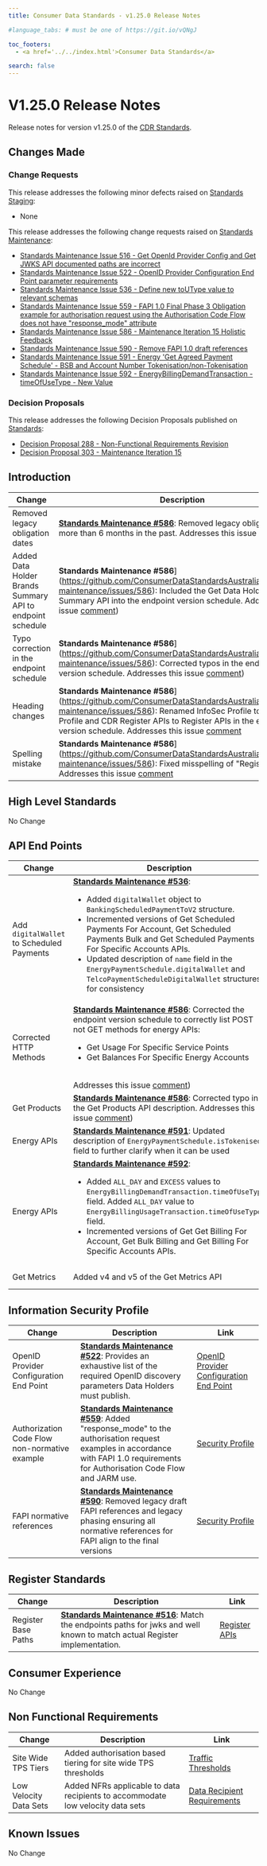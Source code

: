```yaml
---
title: Consumer Data Standards - v1.25.0 Release Notes

#language_tabs: # must be one of https://git.io/vQNgJ

toc_footers:
  - <a href='../../index.html'>Consumer Data Standards</a>

search: false
---
```


# V1.25.0 Release Notes
Release notes for version v1.25.0 of the [CDR Standards](../../index.html).

## Changes Made
### Change Requests

This release addresses the following minor defects raised on [Standards Staging](https://github.com/ConsumerDataStandardsAustralia/standards-staging/issues):

- None

This release addresses the following change requests raised on [Standards Maintenance](https://github.com/ConsumerDataStandardsAustralia/standards-maintenance/issues):

- [Standards Maintenance Issue 516 - Get OpenId Provider Config and Get JWKS API documented paths are incorrect](https://github.com/ConsumerDataStandardsAustralia/standards-maintenance/issues/516)
- [Standards Maintenance Issue 522 - OpenID Provider Configuration End Point parameter requirements](https://github.com/ConsumerDataStandardsAustralia/standards-maintenance/issues/522)
- [Standards Maintenance Issue 536 - Define new toUType value to relevant schemas](https://github.com/ConsumerDataStandardsAustralia/standards-maintenance/issues/536)
- [Standards Maintenance Issue 559 - FAPI 1.0 Final Phase 3 Obligation example for authorisation request using the Authorisation Code Flow does not have "response_mode" attribute](https://github.com/ConsumerDataStandardsAustralia/standards-maintenance/issues/559)
- [Standards Maintenance Issue 586 - Maintenance Iteration 15 Holistic Feedback](https://github.com/ConsumerDataStandardsAustralia/standards-maintenance/issues/586)
- [Standards Maintenance Issue 590 - Remove FAPI 1.0 draft references](https://github.com/ConsumerDataStandardsAustralia/standards-maintenance/issues/590)
- [Standards Maintenance Issue 591 - Energy 'Get Agreed Payment Schedule' - BSB and Account Number Tokenisation/non-Tokenisation](https://github.com/ConsumerDataStandardsAustralia/standards-maintenance/issues/591)
- [Standards Maintenance Issue 592 - EnergyBillingDemandTransaction - timeOfUseType - New Value](https://github.com/ConsumerDataStandardsAustralia/standards-maintenance/issues/592)

### Decision Proposals

This release addresses the following Decision Proposals published on [Standards](https://github.com/ConsumerDataStandardsAustralia/standards/issues):

- [Decision Proposal 288 - Non-Functional Requirements Revision](https://github.com/ConsumerDataStandardsAustralia/standards/issues/288)
- [Decision Proposal 303 - Maintenance Iteration 15](https://github.com/ConsumerDataStandardsAustralia/standards/issues/303)

## Introduction

|Change|Description|Link|
|------|-----------|----|
| Removed legacy obligation dates | [**Standards Maintenance #586**](https://github.com/ConsumerDataStandardsAustralia/standards-maintenance/issues/586): Removed legacy obligation dates more than 6 months in the past. Addresses this issue [comment](https://github.com/ConsumerDataStandardsAustralia/standards-maintenance/issues/586#issuecomment-1541298747)) | [Future Dated Obligations](../../#future-dated-obligations) |
| Added Data Holder Brands Summary API to endpoint schedule | **Standards Maintenance #586**](https://github.com/ConsumerDataStandardsAustralia/standards-maintenance/issues/586): Included the Get Data Holder Brands Summary API into the endpoint version schedule. Addresses this issue [comment](https://github.com/ConsumerDataStandardsAustralia/standards-maintenance/issues/586#issuecomment-1552304480)) | [Endpoint Version Schedule](../../includes/endpoint-version-schedule/#endpoint-version-schedule) |
| Typo correction in the endpoint schedule | **Standards Maintenance #586**](https://github.com/ConsumerDataStandardsAustralia/standards-maintenance/issues/586): Corrected typos in the endpoint version schedule. Addresses this issue [comment](https://github.com/ConsumerDataStandardsAustralia/standards-maintenance/issues/586#issuecomment-1552317244)) | [Endpoint Version Schedule](../../includes/endpoint-version-schedule/#endpoint-version-schedule) |
| Heading changes | **Standards Maintenance #586**](https://github.com/ConsumerDataStandardsAustralia/standards-maintenance/issues/586): Renamed InfoSec Profile to Security Profile and CDR Register APIs to Register APIs in the endpoint version schedule. Addresses this issue [comment](https://github.com/ConsumerDataStandardsAustralia/standards-maintenance/issues/586#issuecomment-1552523783) | [Endpoint Version Schedule](../../includes/endpoint-version-schedule/#endpoint-version-schedule) |
| Spelling mistake | **Standards Maintenance #586**](https://github.com/ConsumerDataStandardsAustralia/standards-maintenance/issues/586): Fixed misspelling of "Register". Addresses this issue [comment](https://github.com/ConsumerDataStandardsAustralia/standards-maintenance/issues/586#issuecomment-1569508043) | [Future Dated Obligations](../../#future-dated-obligations) |

## High Level Standards

No Change

## API End Points

|Change|Description|Link|
|------|-----------|----|
| Add `digitalWallet` to Scheduled Payments | [**Standards Maintenance #536**](https://github.com/ConsumerDataStandardsAustralia/standards-maintenance/issues/536): <ul><li>Added `digitalWallet` object to `BankingScheduledPaymentToV2` structure.</li><li>Incremented versions of Get Scheduled Payments For Account, Get Scheduled Payments Bulk and Get Scheduled Payments For Specific Accounts APIs.</li><li>Updated description of `name` field in the `EnergyPaymentSchedule.digitalWallet` and `TelcoPaymentScheduleDigitalWallet` structures for consistency </li></ul> | [Banking APIs](../../#banking-apis)</br>[Energy APIs](../../#energy-apis)</br>[Telco APIs](../../#telco-apis) |
| Corrected HTTP Methods | [**Standards Maintenance #586**](https://github.com/ConsumerDataStandardsAustralia/standards-maintenance/issues/590): Corrected the endpoint version schedule to correctly list POST not GET methods for energy APIs: <ul><li>Get Usage For Specific Service Points</li><li>Get Balances For Specific Energy Accounts</li></ul><br/>Addresses this issue [comment](https://github.com/ConsumerDataStandardsAustralia/standards-maintenance/issues/586#issuecomment-1537800843)) | [Endpoint Version Schedule](../../includes/endpoint-version-schedule/#endpoint-version-schedule) |
| Get Products | [**Standards Maintenance #586**](https://github.com/ConsumerDataStandardsAustralia/standards-maintenance/issues/586): Corrected typo in the Get Products API description. Addresses this issue [comment](https://github.com/ConsumerDataStandardsAustralia/standards-maintenance/issues/586#issuecomment-1573348181)) | [Get Products API](../../#get-products) |
| Energy APIs | [**Standards Maintenance #591**](https://github.com/ConsumerDataStandardsAustralia/standards-maintenance/issues/591): Updated description of  `EnergyPaymentSchedule.isTokenised` field to further clarify when it can be used | [Energy APIs](../../#energy-apis) |
| Energy APIs | [**Standards Maintenance #592**](https://github.com/ConsumerDataStandardsAustralia/standards-maintenance/issues/592): <ul><li>Added `ALL_DAY` and `EXCESS` values to `EnergyBillingDemandTransaction.timeOfUseType` field.  Added `ALL_DAY` value to  `EnergyBillingUsageTransaction.timeOfUseType ` field.</li><li>Incremented versions of Get Get Billing For Account, Get Bulk Billing	and Get Billing For Specific Accounts APIs.</li></ul>  | [Energy APIs](../../#energy-apis) |
| Get Metrics | Added v4 and v5 of the Get Metrics API| [Admin APIs](../../#admin-apis) |

## Information Security Profile

|Change|Description|Link|
|------|-----------|----|
| OpenID Provider Configuration End Point | [**Standards Maintenance #522**](https://github.com/ConsumerDataStandardsAustralia/standards-maintenance/issues/522): Provides an exhaustive list of the required OpenID discovery parameters Data Holders must publish. | [OpenID Provider Configuration End Point](../../#security-endpoints) |
| Authorization Code Flow non-normative example | [**Standards Maintenance #559**](https://github.com/ConsumerDataStandardsAustralia/standards-maintenance/issues/559): Added "response_mode" to the authorisation request examples in accordance with FAPI 1.0 requirements for Authorisation Code Flow and JARM use. | [Security Profile](../../#security-profile) |
| FAPI normative references | [**Standards Maintenance #590**](https://github.com/ConsumerDataStandardsAustralia/standards-maintenance/issues/590): Removed legacy draft FAPI references and legacy phasing ensuring all normative references for FAPI align to the final versions | [Security Profile](../../#security-profile) |

## Register Standards

|Change|Description|Link|
|------|-----------|----|
| Register Base Paths | [**Standards Maintenance #516**](https://github.com/ConsumerDataStandardsAustralia/standards-maintenance/issues/516): Match the endpoints paths for jwks and well known to match actual Register implementation. | [Register APIs](../../#register-apis) |

## Consumer Experience

No Change

## Non Functional Requirements

|Change|Description|Link|
|------|-----------|----|
| Site Wide TPS Tiers | Added authorisation based tiering for site wide TPS thresholds | [Traffic Thresholds](../../#traffic-thresholds) |
| Low Velocity Data Sets | Added NFRs applicable to data recipients to accommodate low velocity data sets | [Data Recipient Requirements](../../#data-recipient-requirements) |


## Known Issues

No Change
